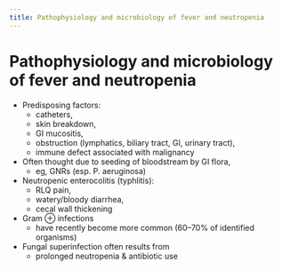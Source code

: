 ```yaml
---
title: Pathophysiology and microbiology of fever and neutropenia
---
```

# Pathophysiology and microbiology of fever and neutropenia

- Predisposing factors:
	- catheters,
	- skin breakdown,
	- GI mucositis,
	- obstruction (lymphatics, biliary tract, GI, urinary tract),
	- immune defect associated with malignancy
- Often thought due to seeding of bloodstream by GI flora,
	- eg, GNRs (esp. P. aeruginosa)
- Neutropenic enterocolitis (typhlitis):
	- RLQ pain,
	- watery/bloody diarrhea,
	- cecal wall thickening
- Gram ⊕ infections
	- have recently become more common (60–70% of identified organisms)
- Fungal superinfection often results from
	- prolonged neutropenia & antibiotic use
